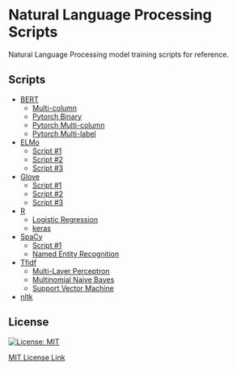 ﻿# Natural Language Processing Scripts
Natural Language Processing model training scripts for reference.

## Scripts

* [BERT](https://github.com/amurto/nlp-scripts/tree/master/BERT)
    * [Multi-column](https://github.com/amurto/nlp-scripts/tree/master/BERT/Multi-column)
    * [Pytorch Binary](https://github.com/amurto/nlp-scripts/tree/master/BERT/Pytorch%20Binary)
    * [Pytorch Multi-column](https://github.com/amurto/nlp-scripts/tree/master/BERT/Pytorch%20Multi-column)
    * [Pytorch Multi-label](https://github.com/amurto/nlp-scripts/tree/master/BERT/Pytorch%20Multi-label)
* [ELMo](https://github.com/amurto/nlp-scripts/tree/ma8*ster/ELMo)
    * [Script #1](https://github.com/amurto/nlp-scripts/tree/master/ELMo/1)
    * [Script #2](https://github.com/amurto/nlp-scripts/tree/master/ELMo/2)
    * [Script #3](https://github.com/amurto/nlp-scripts/tree/master/ELMo/3)
* [Glove](https://github.com/amurto/nlp-scripts/tree/master/Glove)
    * [Script #1](https://github.com/amurto/nlp-scripts/tree/master/Glove/1)
    * [Script #2](https://github.com/amurto/nlp-scripts/tree/master/Glove/2)
    * [Script #3](https://github.com/amurto/nlp-scripts/tree/master/Glove/3)
* [R](https://github.com/amurto/nlp-scripts/tree/master/R)
    * [Logistic Regression]()
    * [keras](https://github.com/amurto/nlp-scripts/tree/master/R/keras)
* [SpaCy](https://github.com/amurto/nlp-scripts/tree/master/SpaCY)
    * [Script #1](https://github.com/amurto/nlp-scripts/tree/master/SpaCy/1)
    * [Named Entity Recognition](https://github.com/amurto/nlp-scripts/tree/master/SpaCy/NER)
* [Tfidf](https://github.com/amurto/nlp-scripts/tree/master/Tfidf)
    * [Multi-Layer Perceptron](https://github.com/amurto/nlp-scripts/tree/master/Tfidf/Multi-Layer%20Perceptron)
    * [Multinomial Naive Bayes](https://github.com/amurto/nlp-scripts/tree/master/Tfidf/Multinomial%20Naive%20Bayes)
    * [Support Vector Machine](https://github.com/amurto/nlp-scripts/tree/master/Tfidf/SVM)
* [nltk](https://github.com/amurto/nlp-scripts/tree/master/nltk)

## License

[![License: MIT](https://img.shields.io/badge/License-MIT-yellow.svg)](https://opensource.org/licenses/MIT)

[MIT License Link](https://github.com/amurto/nlp-scripts/blob/master/LICENSE)